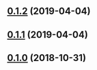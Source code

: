 ## [0.1.2](https://github.com/LCGroupIT/angular-recaptcha3/compare/v0.1.1...v0.1.2) (2019-04-04)



## [0.1.1](https://github.com/LCGroupIT/angular-recaptcha3/compare/v0.1.0...v0.1.1) (2019-04-04)



## [0.1.0](https://github.com/LCGroupIT/angular-recaptcha3/compare/v0.1.0...v0.1.1) (2018-10-31)
